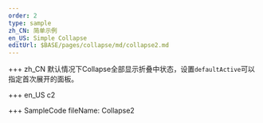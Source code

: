 ```yaml
--- 
order: 2
type: sample
zh_CN: 简单示例
en_US: Simple Collapse
editUrl: $BASE/pages/collapse/md/collapse2.md
---
```


+++ zh_CN
默认情况下Collapse全部显示折叠中状态，设置<Code>defaultActive</Code>可以指定首次展开的面板。


+++ en_US
c2

+++ SampleCode
fileName: Collapse2
